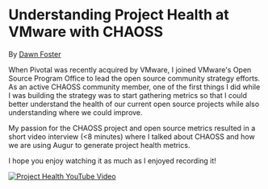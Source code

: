 # Understanding Project Health at VMware with CHAOSS

By [Dawn Foster](https://fastwonderblog.com/)

When Pivotal was recently acquired by VMware, I joined VMware's 
Open Source Program Office to lead
the open source community strategy efforts. As an active CHAOSS
community member, one of the first things I did while I was building
the strategy was to start gathering metrics so that I could better 
understand the health of our current open source projects 
while also understanding where we could improve.

My passion for the CHAOSS project and open source metrics resulted in
a short video interview (<8 minutes) where I talked about CHAOSS
and how we are using Augur to generate project health metrics.

I hope you enjoy watching it as much as I enjoyed recording it!

[![Project Health YouTube Video](https://img.youtube.com/vi/QCQbV1fNjCc/0.jpg)](https://www.youtube.com/watch?v=QCQbV1fNjCc)  
